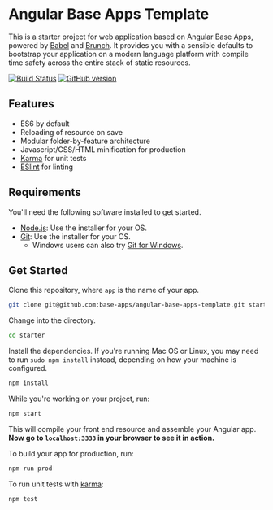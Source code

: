 # Angular Base Apps Template

This is a starter project for web application based on Angular Base Apps, 
powered by [Babel](https://babeljs.io/) and [Brunch](http://brunch.io). 
It provides you with a sensible defaults to bootstrap your application on a modern
language platform with compile time safety across the entire stack of static resources.

[![Build Status](https://travis-ci.org/base-apps/angular-base-apps-template.svg)](https://travis-ci.org/base-apps/angular-base-apps-template)
[![GitHub version](https://badge.fury.io/gh/base-apps%2Fangular-base-apps-template.svg)](https://badge.fury.io/gh/base-apps%2Fangular-base-apps-template)

## Features
  
  * ES6 by default
  * Reloading of resource on save
  * Modular folder-by-feature architecture
  * Javascript/CSS/HTML minification for production 
  * [Karma](http://karma-runner.github.io) for unit tests
  * [ESlint](http://http://eslint.org) for linting 

## Requirements

You'll need the following software installed to get started.

  - [Node.js](http://nodejs.org): Use the installer for your OS.
  - [Git](http://git-scm.com/downloads): Use the installer for your OS.
    - Windows users can also try [Git for Windows](http://git-for-windows.github.io/).
  

## Get Started

Clone this repository, where `app` is the name of your app.

```bash
git clone git@github.com:base-apps/angular-base-apps-template.git starter
```

Change into the directory.

```bash
cd starter
```

Install the dependencies. If you're running Mac OS or Linux, you may need to run `sudo npm install` instead, depending on how your machine is configured.

```bash
npm install
```

While you're working on your project, run:

```bash
npm start
```

This will compile your front end resource and assemble your Angular app. 
**Now go to `localhost:3333` in your browser to see it in action.** 

To build your app for production, run:

```bash
npm run prod
```

To run unit tests with [karma](http://karma-runner.github.io):

```bash
npm test
```
